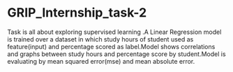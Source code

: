 # GRIP_Internship_task-2
Task is all about exploring supervised learning .A Linear Regression model is trained over a dataset in which study hours of student used as feature(input) and percentage scored as label.Model shows correlations and graphs between study hours and percentage score by student.Model is evaluating by mean squared error(mse) and mean absolute error.
